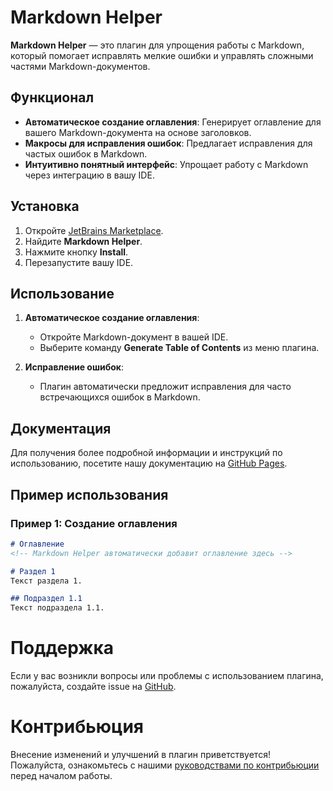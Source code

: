 # Markdown Helper

**Markdown Helper** — это плагин для упрощения работы с Markdown, который помогает исправлять мелкие ошибки и управлять сложными частями Markdown-документов.

## Функционал

- **Автоматическое создание оглавления**: Генерирует оглавление для вашего Markdown-документа на основе заголовков.
- **Макросы для исправления ошибок**: Предлагает исправления для частых ошибок в Markdown.
- **Интуитивно понятный интерфейс**: Упрощает работу с Markdown через интеграцию в вашу IDE.

## Установка

1. Откройте [JetBrains Marketplace](https://plugins.jetbrains.com/).
2. Найдите **Markdown Helper**.
3. Нажмите кнопку **Install**.
4. Перезапустите вашу IDE.

## Использование

1. **Автоматическое создание оглавления**:
   - Откройте Markdown-документ в вашей IDE.
   - Выберите команду **Generate Table of Contents** из меню плагина.

2. **Исправление ошибок**:
   - Плагин автоматически предложит исправления для часто встречающихся ошибок в Markdown.

## Документация

Для получения более подробной информации и инструкций по использованию, посетите нашу документацию на [GitHub Pages](https://yourusername.github.io/markdown-helper).

## Пример использования

### Пример 1: Создание оглавления

```markdown
# Оглавление
<!-- Markdown Helper автоматически добавит оглавление здесь -->

# Раздел 1
Текст раздела 1.

## Подраздел 1.1
Текст подраздела 1.1.
```

# Поддержка
Если у вас возникли вопросы или проблемы с использованием плагина, пожалуйста,
создайте issue на [GitHub](https://github.com/sergey-gru/markdown-helper/issues).

# Контрибьюция
Внесение изменений и улучшений в плагин приветствуется! Пожалуйста, ознакомьтесь
с нашими [руководствами по контрибьюции](https://github.com/sergey-gru/markdown-helper/blob/main/CONTRIBUTING.md) перед началом работы.

